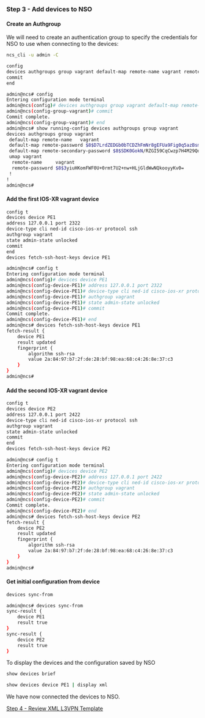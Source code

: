 ### Step 3 - Add devices to NSO

#### Create an Authgroup

We will need to create an authentication group to specify the credentials for NSO to use when connecting to the devices:

```bash
ncs_cli -u admin -C

config
devices authgroups group vagrant default-map remote-name vagrant remote-password vagrant remote-secondary-password vagrant
commit
end
```
```bash
admin@ncs# config
Entering configuration mode terminal
admin@ncs(config)# devices authgroups group vagrant default-map remote-name vagrant remote-password vagrant remote-secondary-password vagrant
admin@ncs(config-group-vagrant)# commit
Commit complete.
admin@ncs(config-group-vagrant)# end
admin@ncs# show running-config devices authgroups group vagrant
devices authgroups group vagrant
 default-map remote-name   vagrant
 default-map remote-password $8$D7LrdZEDGb0bTCDZhFmNr8gEFUa9Fig0q5azBsm9oOo=
 default-map remote-secondary-password $8$SDK0GokN/RZGI59CqCwzp7H4M29Qdk4FAOdskgzB0HA=
 umap vagrant
  remote-name     vagrant
  remote-password $8$3yiuHKomFWF0U+0rmt7U2+nw+HLjGldWwNQkooyyKv0=
 !
!
admin@ncs#
```

#### Add the first IOS-XR vagrant device

```bash
config t
devices device PE1
address 127.0.0.1 port 2322
device-type cli ned-id cisco-ios-xr protocol ssh
authgroup vagrant
state admin-state unlocked
commit
end
devices fetch-ssh-host-keys device PE1
```
```bash
admin@ncs# config t
Entering configuration mode terminal
admin@ncs(config)# devices device PE1
admin@ncs(config-device-PE1)# address 127.0.0.1 port 2322
admin@ncs(config-device-PE1)# device-type cli ned-id cisco-ios-xr protocol ssh
admin@ncs(config-device-PE1)# authgroup vagrant
admin@ncs(config-device-PE1)# state admin-state unlocked
admin@ncs(config-device-PE1)# commit
Commit complete.
admin@ncs(config-device-PE1)# end
admin@ncs# devices fetch-ssh-host-keys device PE1
fetch-result {
    device PE1
    result updated
    fingerprint {
        algorithm ssh-rsa
        value 2a:84:97:b7:2f:de:28:bf:98:ea:68:c4:26:8e:37:c3
    }
}
admin@ncs#
```

#### Add the second IOS-XR vagrant device

```bash
config t
devices device PE2
address 127.0.0.1 port 2422
device-type cli ned-id cisco-ios-xr protocol ssh
authgroup vagrant
state admin-state unlocked
commit
end
devices fetch-ssh-host-keys device PE2
```
``` bash
admin@ncs# config t
Entering configuration mode terminal
admin@ncs(config)# devices device PE2
admin@ncs(config-device-PE2)# address 127.0.0.1 port 2422
admin@ncs(config-device-PE2)# device-type cli ned-id cisco-ios-xr protocol ssh
admin@ncs(config-device-PE2)# authgroup vagrant
admin@ncs(config-device-PE2)# state admin-state unlocked
admin@ncs(config-device-PE2)# commit
Commit complete.
admin@ncs(config-device-PE2)# end
admin@ncs# devices fetch-ssh-host-keys device PE2
fetch-result {
    device PE2
    result updated
    fingerprint {
        algorithm ssh-rsa
        value 2a:84:97:b7:2f:de:28:bf:98:ea:68:c4:26:8e:37:c3
    }
}
admin@ncs#
```

#### Get initial configuration from device

```bash
devices sync-from
```
```bash
admin@ncs# devices sync-from
sync-result {
    device PE1
    result true
}
sync-result {
    device PE2
    result true
}
```
To display the devices and the configuration saved by NSO

```bash
show devices brief

show devices device PE1 | display xml
```

We have now connected the devices to NSO.  

[Step 4 - Review XML L3VPN Template]

[Step 4 - Review XML L3VPN Template]: step4.md
